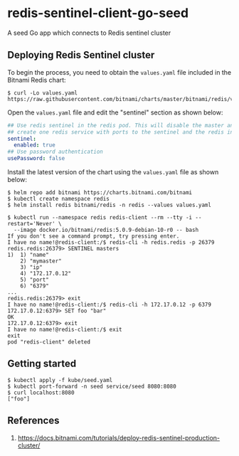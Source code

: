 # redis-sentinel-client-go-seed

A seed Go app which connects to Redis sentinel cluster

## Deploying Redis Sentinel cluster

To begin the process, you need to obtain the `values.yaml` file included in the Bitnami Redis chart:

```
$ curl -Lo values.yaml https://raw.githubusercontent.com/bitnami/charts/master/bitnami/redis/values.yaml
```

Open the `values.yaml` file and edit the "sentinel" section as shown below:

```yaml
## Use redis sentinel in the redis pod. This will disable the master and slave services and
## create one redis service with ports to the sentinel and the redis instances
sentinel:
  enabled: true
## Use password authentication
usePassword: false
```

Install the latest version of the chart using the `values.yaml` file as shown below:

```
$ helm repo add bitnami https://charts.bitnami.com/bitnami
$ kubectl create namespace redis
$ helm install redis bitnami/redis -n redis --values values.yaml
```

```
$ kubectl run --namespace redis redis-client --rm --tty -i --restart='Never' \
  --image docker.io/bitnami/redis:5.0.9-debian-10-r0 -- bash
If you don't see a command prompt, try pressing enter.
I have no name!@redis-client:/$ redis-cli -h redis.redis -p 26379
redis.redis:26379> SENTINEL masters
1)  1) "name"
    2) "mymaster"
    3) "ip"
    4) "172.17.0.12"
    5) "port"
    6) "6379"
...
redis.redis:26379> exit
I have no name!@redis-client:/$ redis-cli -h 172.17.0.12 -p 6379
172.17.0.12:6379> SET foo "bar"
OK
172.17.0.12:6379> exit
I have no name!@redis-client:/$ exit
exit
pod "redis-client" deleted
```

## Getting started

```
$ kubectl apply -f kube/seed.yaml
$ kubectl port-forward -n seed service/seed 8080:8080
$ curl localhost:8080
["foo"]
```

## References

1. https://docs.bitnami.com/tutorials/deploy-redis-sentinel-production-cluster/
